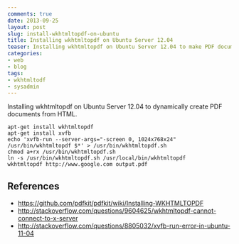 ```yaml
--- 
comments: true 
date: 2013-09-25
layout: post 
slug: install-wkhtmltopdf-on-ubuntu
title: Installing wkhtmltopdf on Ubuntu Server 12.04
teaser: Installing wkhtmltopdf on Ubuntu Server 12.04 to make PDF documents from HTML.
categories: 
- web
- blog
tags: 
- wkhtmltodf
- sysadmin
---
```


Installing wkhtmltopdf on Ubuntu Server 12.04 to dynamically create PDF documents from HTML.

    apt-get install wkhtmltopdf
    apt-get install xvfb
    echo 'xvfb-run --server-args="-screen 0, 1024x768x24" /usr/bin/wkhtmltopdf $*' > /usr/bin/wkhtmltopdf.sh
    chmod a+rx /usr/bin/wkhtmltopdf.sh
    ln -s /usr/bin/wkhtmltopdf.sh /usr/local/bin/wkhtmltopdf
    wkhtmltopdf http://www.google.com output.pdf

## References
* https://github.com/pdfkit/pdfkit/wiki/Installing-WKHTMLTOPDF
* http://stackoverflow.com/questions/9604625/wkhtmltopdf-cannot-connect-to-x-server
* http://stackoverflow.com/questions/8805032/xvfb-run-error-in-ubuntu-11-04
